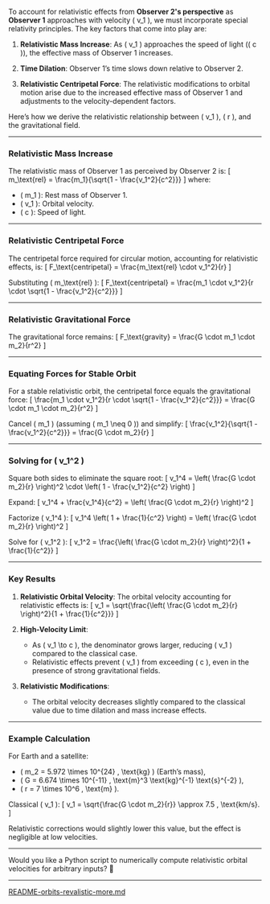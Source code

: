 To account for relativistic effects from **Observer 2's perspective** as **Observer 1** approaches with velocity \( v_1 \), we must incorporate special relativity principles. The key factors that come into play are:

1. **Relativistic Mass Increase**:
   As \( v_1 \) approaches the speed of light (\( c \)), the effective mass of Observer 1 increases.

2. **Time Dilation**:
   Observer 1’s time slows down relative to Observer 2.

3. **Relativistic Centripetal Force**:
   The relativistic modifications to orbital motion arise due to the increased effective mass of Observer 1 and adjustments to the velocity-dependent factors.

Here’s how we derive the relativistic relationship between \( v_1 \), \( r \), and the gravitational field.

---

### **Relativistic Mass Increase**
The relativistic mass of Observer 1 as perceived by Observer 2 is:
\[
m_\text{rel} = \frac{m_1}{\sqrt{1 - \frac{v_1^2}{c^2}}}
\]
where:
- \( m_1 \): Rest mass of Observer 1.
- \( v_1 \): Orbital velocity.
- \( c \): Speed of light.

---

### **Relativistic Centripetal Force**
The centripetal force required for circular motion, accounting for relativistic effects, is:
\[
F_\text{centripetal} = \frac{m_\text{rel} \cdot v_1^2}{r}
\]

Substituting \( m_\text{rel} \):
\[
F_\text{centripetal} = \frac{m_1 \cdot v_1^2}{r \cdot \sqrt{1 - \frac{v_1^2}{c^2}}}
\]

---

### **Relativistic Gravitational Force**
The gravitational force remains:
\[
F_\text{gravity} = \frac{G \cdot m_1 \cdot m_2}{r^2}
\]

---

### **Equating Forces for Stable Orbit**
For a stable relativistic orbit, the centripetal force equals the gravitational force:
\[
\frac{m_1 \cdot v_1^2}{r \cdot \sqrt{1 - \frac{v_1^2}{c^2}}} = \frac{G \cdot m_1 \cdot m_2}{r^2}
\]

Cancel \( m_1 \) (assuming \( m_1 \neq 0 \)) and simplify:
\[
\frac{v_1^2}{\sqrt{1 - \frac{v_1^2}{c^2}}} = \frac{G \cdot m_2}{r}
\]

---

### **Solving for \( v_1^2 \)**
Square both sides to eliminate the square root:
\[
v_1^4 = \left( \frac{G \cdot m_2}{r} \right)^2 \cdot \left( 1 - \frac{v_1^2}{c^2} \right)
\]

Expand:
\[
v_1^4 + \frac{v_1^4}{c^2} = \left( \frac{G \cdot m_2}{r} \right)^2
\]

Factorize \( v_1^4 \):
\[
v_1^4 \left( 1 + \frac{1}{c^2} \right) = \left( \frac{G \cdot m_2}{r} \right)^2
\]

Solve for \( v_1^2 \):
\[
v_1^2 = \frac{\left( \frac{G \cdot m_2}{r} \right)^2}{1 + \frac{1}{c^2}}
\]

---

### **Key Results**
1. **Relativistic Orbital Velocity**:
   The orbital velocity accounting for relativistic effects is:
   \[
   v_1 = \sqrt{\frac{\left( \frac{G \cdot m_2}{r} \right)^2}{1 + \frac{1}{c^2}}}
   \]

2. **High-Velocity Limit**:
   - As \( v_1 \to c \), the denominator grows larger, reducing \( v_1 \) compared to the classical case.
   - Relativistic effects prevent \( v_1 \) from exceeding \( c \), even in the presence of strong gravitational fields.

3. **Relativistic Modifications**:
   - The orbital velocity decreases slightly compared to the classical value due to time dilation and mass increase effects.

---

### **Example Calculation**
For Earth and a satellite:
- \( m_2 = 5.972 \times 10^{24} \, \text{kg} \) (Earth’s mass),
- \( G = 6.674 \times 10^{-11} \, \text{m}^3 \text{kg}^{-1} \text{s}^{-2} \),
- \( r = 7 \times 10^6 \, \text{m} \).

Classical \( v_1 \):
\[
v_1 = \sqrt{\frac{G \cdot m_2}{r}} \approx 7.5 \, \text{km/s}.
\]

Relativistic corrections would slightly lower this value, but the effect is negligible at low velocities.

---

Would you like a Python script to numerically compute relativistic orbital velocities for arbitrary inputs? 🚀

---

[README-orbits-revalistic-more.md](https://t2m.io/XmOjtnD)
